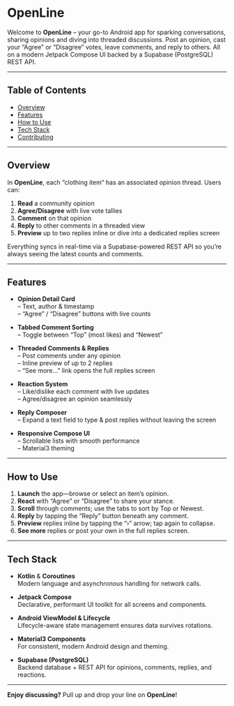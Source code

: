 # OpenLine

Welcome to **OpenLine** – your go-to Android app for sparking conversations, sharing opinions and diving into threaded discussions. Post an opinion, cast your “Agree” or “Disagree” votes, leave comments, and reply to others. All on a modern Jetpack Compose UI backed by a Supabase (PostgreSQL) REST API.

---

## Table of Contents

- [Overview](#overview)  
- [Features](#features)  
- [How to Use](#how-to-use)  
- [Tech Stack](#tech-stack)  
- [Contributing](#contributing)  

---

## Overview

In **OpenLine**, each “clothing item” has an associated opinion thread. Users can:

1. **Read** a community opinion  
2. **Agree/Disagree** with live vote tallies  
3. **Comment** on that opinion  
4. **Reply** to other comments in a threaded view  
5. **Preview** up to two replies inline or dive into a dedicated replies screen  

Everything syncs in real-time via a Supabase-powered REST API so you’re always seeing the latest counts and comments.

---

## Features

- **Opinion Detail Card**  
  – Text, author & timestamp  
  – “Agree” / “Disagree” buttons with live counts  

- **Tabbed Comment Sorting**  
  – Toggle between “Top” (most likes) and “Newest”  

- **Threaded Comments & Replies**  
  – Post comments under any opinion  
  – Inline preview of up to 2 replies  
  – “See more…” link opens the full replies screen  

- **Reaction System**  
  – Like/dislike each comment with live updates  
  – Agree/disagree an opinion seamlessly  

- **Reply Composer**  
  – Expand a text field to type & post replies without leaving the screen  

- **Responsive Compose UI**  
  – Scrollable lists with smooth performance  
  – Material3 theming 

---

## How to Use

1. **Launch** the app—browse or select an item’s opinion.  
2. **React** with “Agree” or “Disagree” to share your stance.  
3. **Scroll** through comments; use the tabs to sort by Top or Newest.  
4. **Reply** by tapping the “Reply” button beneath any comment.  
5. **Preview** replies inline by tapping the “›” arrow; tap again to collapse.  
6. **See more** replies or post your own in the full replies screen.  

---

## Tech Stack

- **Kotlin** & **Coroutines**  
  Modern language and asynchronous handling for network calls.

- **Jetpack Compose**  
  Declarative, performant UI toolkit for all screens and components.

- **Android ViewModel & Lifecycle**  
  Lifecycle-aware state management ensures data survives rotations.

- **Material3 Components**  
  For consistent, modern Android design and theming.

- **Supabase (PostgreSQL)**  
  Backend database + REST API for opinions, comments, replies, and reactions.

---

**Enjoy discussing?** Pull up and drop your line on **OpenLine**!  
